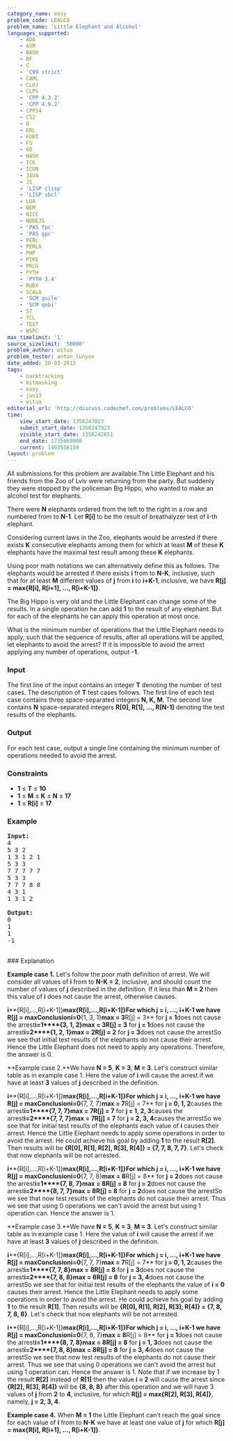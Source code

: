 ```yaml
---
category_name: easy
problem_code: LEALCO
problem_name: 'Little Elephant and Alcohol'
languages_supported:
    - ADA
    - ASM
    - BASH
    - BF
    - C
    - 'C99 strict'
    - CAML
    - CLOJ
    - CLPS
    - 'CPP 4.3.2'
    - 'CPP 4.9.2'
    - CPP14
    - CS2
    - D
    - ERL
    - FORT
    - FS
    - GO
    - HASK
    - ICK
    - ICON
    - JAVA
    - JS
    - 'LISP clisp'
    - 'LISP sbcl'
    - LUA
    - NEM
    - NICE
    - NODEJS
    - 'PAS fpc'
    - 'PAS gpc'
    - PERL
    - PERL6
    - PHP
    - PIKE
    - PRLG
    - PYTH
    - 'PYTH 3.4'
    - RUBY
    - SCALA
    - 'SCM guile'
    - 'SCM qobi'
    - ST
    - TCL
    - TEXT
    - WSPC
max_timelimit: '1'
source_sizelimit: '50000'
problem_author: witua
problem_tester: anton_lunyov
date_added: 20-03-2012
tags:
    - backtracking
    - bitmasking
    - easy
    - jan13
    - witua
editorial_url: 'http://discuss.codechef.com/problems/LEALCO'
time:
    view_start_date: 1358247023
    submit_start_date: 1358247023
    visible_start_date: 1358242651
    end_date: 1735669800
    current: 1493558159
layout: problem
---
```

All submissions for this problem are available.The Little Elephant and his friends from the Zoo of Lviv were returning from the party. But suddenly they were stopped by the policeman Big Hippo, who wanted to make an alcohol test for elephants.

There were **N** elephants ordered from the left to the right in a row and numbered from  to **N-1**. Let **R\[i\]** to be the result of breathalyzer test of **i**-th elephant.

Considering current laws in the Zoo, elephants would be arrested if there exists **K** consecutive elephants among them for which at least **M** of these **K** elephants have the maximal test result among these **K** elephants.

Using poor math notations we can alternatively define this as follows. The elephants would be arrested if there exists **i** from  to **N-K**, inclusive, such that for at least **M** different values of **j** from **i** to **i+K-1**, inclusive, we have **R\[j\] = max{R\[i\], R\[i+1\], ..., R\[i+K-1\]}**.

The Big Hippo is very old and the Little Elephant can change some of the results. In a single operation he can add **1** to the result of any elephant. But for each of the elephants he can apply this operation at most once.

What is the minimum number of operations that the Little Elephant needs to apply, such that the sequence of results, after all operations will be applied, let elephants to avoid the arrest? If it is impossible to avoid the arrest applying any number of operations, output **-1**.

### Input

 The first line of the input contains an integer **T** denoting the number of test cases. The description of **T** test cases follows. The first line of each test case contains three space-separated integers **N, K, M**. The second line contains **N** space-separated integers  **R\[0\], R\[1\], ..., R\[N-1\]** denoting the test results of the elephants.

### Output

For each test case, output a single line containing the minimum number of operations needed to avoid the arrest.

### Constraints

- **1** ≤ **T** ≤ **10**
- **1** ≤ **M** ≤ **K** ≤ **N** ≤ **17**
- **1** ≤ **R\[i\]** ≤ **17**

### Example

<pre>
<b>Input:</b>
4
5 3 2
1 3 1 2 1
5 3 3
7 7 7 7 7
5 3 3
7 7 7 8 8
4 3 1
1 3 1 2

<b>Output:</b>
0
1
1
-1

</pre>### Explanation
**Example case 1.** Let's follow the poor math definition of arrest. We will consider all values of **i** from  to **N-K = 2**, inclusive, and should count the number of values of **j** described in the definition. If it less than **M = 2** then this value of **i** does not cause the arrest, otherwise causes.

**i****{R\[i\],...,R\[i+K-1\]}****max{R\[i\],...,R\[i+K-1\]}**For which **j = i, ..., i+K-1**
 we have **R\[j\] = max**Conclusion**i=0****{1, 3, 1}****max = 3****R\[j\] = 3** for **j = 1**does not cause the arrest**i=1****{3, 1, 2}****max = 3****R\[j\] = 3** for **j = 1**does not cause the arrest**i=2****{1, 2, 1}****max = 2****R\[j\] = 2** for **j = 3**does not cause the arrestSo we see that initial test results of the elephants do not cause their arrest. Hence the Little Elephant does not need to apply any operations. Therefore, the answer is 0.

**Example case 2.**We have **N = 5**, **K = 3**, **M = 3**. Let's construct similar table as in example case 1. Here the value of **i** will cause the arrest if we have at least **3** values of **j** described in the definition.

**i****{R\[i\],...,R\[i+K-1\]}****max{R\[i\],...,R\[i+K-1\]}**For which **j = i, ..., i+K-1**
 we have **R\[j\] = max**Conclusion**i=0****{7, 7, 7}****max = 7****R\[j\] = 7** for **j = 0, 1, 2**causes the arrest**i=1****{7, 7, 7}****max = 7****R\[j\] = 7** for **j = 1, 2, 3**causes the arrest**i=2****{7, 7, 7}****max = 7****R\[j\] = 7** for **j = 2, 3, 4**causes the arrestSo we see that for initial test results of the elephants each value of **i** causes their arrest. Hence the Little Elephant needs to apply some operations in order to avoid the arrest. He could achieve his goal by adding **1** to the result **R\[2\]**. Then results will be **{R\[0\], R\[1\], R\[2\], R\[3\], R\[4\]} = {7, 7, 8, 7, 7}**. Let's check that now elephants will be not arrested.

**i****{R\[i\],...,R\[i+K-1\]}****max{R\[i\],...,R\[i+K-1\]}**For which **j = i, ..., i+K-1**
 we have **R\[j\] = max**Conclusion**i=0****{7, 7, 8}****max = 8****R\[j\] = 8** for **j = 2**does not cause the arrest**i=1****{7, 8, 7}****max = 8****R\[j\] = 8** for **j = 2**does not cause the arrest**i=2****{8, 7, 7}****max = 8****R\[j\] = 8** for **j = 2**does not cause the arrestSo we see that now test results of the elephants do not cause their arrest. Thus we see that using 0 operations we can't avoid the arrest but using 1 operation can. Hence the answer is 1.

**Example case 3.**We have **N = 5**, **K = 3**, **M = 3**. Let's construct similar table as in example case 1. Here the value of **i** will cause the arrest if we have at least **3** values of **j** described in the definition.

**i****{R\[i\],...,R\[i+K-1\]}****max{R\[i\],...,R\[i+K-1\]}**For which **j = i, ..., i+K-1**
 we have **R\[j\] = max**Conclusion**i=0****{7, 7, 7}****max = 7****R\[j\] = 7** for **j = 0, 1, 2**causes the arrest**i=1****{7, 7, 8}****max = 8****R\[j\] = 8** for **j = 3**does not cause the arrest**i=2****{7, 8, 8}****max = 8****R\[j\] = 8** for **j = 3, 4**does not cause the arrestSo we see that for initial test results of the elephants the value of **i = 0** causes their arrest. Hence the Little Elephant needs to apply some operations in order to avoid the arrest. He could achieve his goal by adding **1** to the result **R\[1\]**. Then results will be **{R\[0\], R\[1\], R\[2\], R\[3\], R\[4\]} = {7, 8, 7, 8, 8}**. Let's check that now elephants will be not arrested.

**i****{R\[i\],...,R\[i+K-1\]}****max{R\[i\],...,R\[i+K-1\]}**For which **j = i, ..., i+K-1**
 we have **R\[j\] = max**Conclusion**i=0****{7, 8, 7}****max = 8****R\[j\] = 8** for **j = 1**does not cause the arrest**i=1****{8, 7, 8}****max = 8****R\[j\] = 8** for **j = 1, 3**does not cause the arrest**i=2****{7, 8, 8}****max = 8****R\[j\] = 8** for **j = 3, 4**does not cause the arrestSo we see that now test results of the elephants do not cause their arrest. Thus we see that using 0 operations we can't avoid the arrest but using 1 operation can. Hence the answer is 1. Note that if we increase by 1 the result **R\[2\]** instead of **R\[1\]** then the value **i = 2** will cause the arrest since **{R\[2\], R\[3\], R\[4\]}** will be **{8, 8, 8}** after this operation and we will have 3 values of **j** from **2** to **4**, inclusive, for which **R\[j\] = max{R\[2\], R\[3\], R\[4\]}**, namely, **j = 2, 3, 4**.

**Example case 4.** When **M = 1** the Little Elephant can't reach the goal since for each value of **i** from  to **N-K** we have at least one value of **j** for which **R\[j\] = max{R\[i\], R\[i+1\], ..., R\[i+K-1\]}**.
